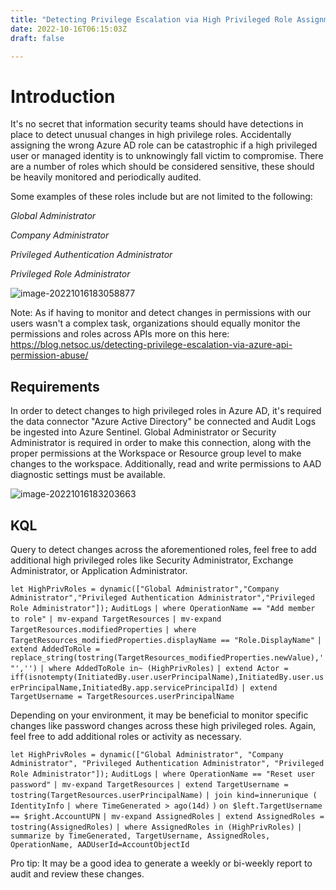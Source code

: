 ```yaml
---
title: "Detecting Privilege Escalation via High Privileged Role Assignments"
date: 2022-10-16T06:15:03Z
draft: false

---
```


# Introduction

It's no secret that information security teams should have detections in place to detect unusual changes in high privilege roles. Accidentally assigning the wrong Azure AD role can be catastrophic if a high privileged user or managed identity is to unknowingly fall victim to compromise. There are a number of roles which should be considered sensitive, these should be heavily monitored and periodically audited.

Some examples of these roles include but are not limited to the following:

*Global Administrator*

*Company Administrator*

*Privileged Authentication Administrator*

*Privileged Role Administrator*

![image-20221016183058877](/posts/Detecting-High-Privileged-Role-Assignments.assets/image-20221016183058877.png)

Note: As if having to monitor and detect changes in permissions with our users wasn't a complex task, organizations should equally monitor the permissions and roles across APIs more on this here: https://blog.netsoc.us/detecting-privilege-escalation-via-azure-api-permission-abuse/

## Requirements

In order to detect changes to high privileged roles in Azure AD, it's required the data connector "Azure Active Directory" be connected and Audit Logs be ingested into Azure Sentinel. Global Administrator or Security Administrator is required in order to make this connection, along with the proper permissions at the Workspace or Resource group level to make changes to the workspace. Additionally, read and write permissions to AAD diagnostic settings must be available.

![image-20221016183203663](/posts/Detecting-High-Privileged-Role-Assignments.assets/image-20221016183203663.png)

## KQL 

Query to detect changes across the aforementioned roles, feel free to add additional high privileged roles like Security Administrator, Exchange Administrator, or Application Administrator.

`let HighPrivRoles = dynamic(["Global Administrator","Company Administrator","Privileged Authentication Administrator","Privileged Role Administrator"]);`
`AuditLogs`
`| where OperationName == "Add member to role"`
`| mv-expand TargetResources`
`| mv-expand TargetResources.modifiedProperties`
`| where TargetResources_modifiedProperties.displayName == "Role.DisplayName"`
`| extend AddedToRole = replace_string(tostring(TargetResources_modifiedProperties.newValue),'"','')`
`| where AddedToRole in~ (HighPrivRoles)`
`| extend Actor = iff(isnotempty(InitiatedBy.user.userPrincipalName),InitiatedBy.user.userPrincipalName,InitiatedBy.app.servicePrincipalId)`
`| extend TargetUsername = TargetResources.userPrincipalName`

Depending on your environment, it may be beneficial to monitor specific changes like password changes across these high privileged roles. Again, feel free to add additional roles or activity as necessary.

`let HighPrivRoles = dynamic(["Global Administrator", "Company Administrator", "Privileged Authentication Administrator", "Privileged Role Administrator"]);`
`AuditLogs`
`| where OperationName == "Reset user password"`
`| mv-expand TargetResources`
`| extend TargetUsername = tostring(TargetResources.userPrincipalName)`
`| join kind=innerunique (`
    `IdentityInfo` 
    `| where TimeGenerated > ago(14d)`
    `)`
    `on $left.TargetUsername == $right.AccountUPN`
`| mv-expand AssignedRoles`
`| extend AssignedRoles = tostring(AssignedRoles)`
`| where AssignedRoles in (HighPrivRoles)`
`| summarize by TimeGenerated, TargetUsername, AssignedRoles, OperationName, AADUserId=AccountObjectId`

Pro tip: It may be a good idea to generate a weekly or bi-weekly report to audit and review these changes.
